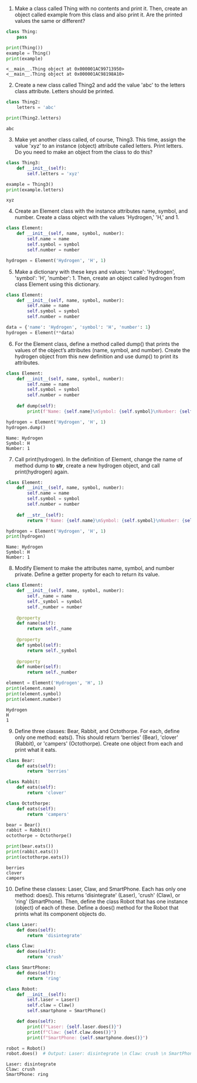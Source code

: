 1. Make a class called Thing with no contents and print it. Then, create an object called example from this class and also print it. Are the printed values the same or different?

```python
class Thing:
    pass

print(Thing())
example = Thing()
print(example)

```

    <__main__.Thing object at 0x000001AC99713950>
    <__main__.Thing object at 0x000001AC98198A10>
    
2. Create a new class called Thing2 and add the value 'abc' to the letters class attribute. Letters should be printed.

```python
class Thing2:
    letters = 'abc'

print(Thing2.letters)

```

    abc
    
3. Make yet another class called, of course, Thing3. This time, assign the value 'xyz' to an instance (object) attribute called letters. Print letters. Do you need to make an object from the class to do this?

```python
class Thing3:
    def __init__(self):
        self.letters = 'xyz'

example = Thing3()
print(example.letters)

```

    xyz
    
4. Create an Element class with the instance attributes name, symbol, and number. Create a class object with the values 'Hydrogen,' 'H,' and 1.

```python
class Element:
    def __init__(self, name, symbol, number):
        self.name = name
        self.symbol = symbol
        self.number = number

hydrogen = Element('Hydrogen', 'H', 1)

```
5. Make a dictionary with these keys and values: 'name': 'Hydrogen', 'symbol': 'H', 'number': 1. Then, create an object called hydrogen from class Element using this dictionary.

```python
class Element:
    def __init__(self, name, symbol, number):
        self.name = name
        self.symbol = symbol
        self.number = number

data = {'name': 'Hydrogen', 'symbol': 'H', 'number': 1}
hydrogen = Element(**data)

```
6. For the Element class, define a method called dump() that prints the values of the object’s attributes (name, symbol, and number). Create the hydrogen object from this new definition and use dump() to print its attributes.

```python
class Element:
    def __init__(self, name, symbol, number):
        self.name = name
        self.symbol = symbol
        self.number = number
    
    def dump(self):
        print(f'Name: {self.name}\nSymbol: {self.symbol}\nNumber: {self.number}')

hydrogen = Element('Hydrogen', 'H', 1)
hydrogen.dump()

```

    Name: Hydrogen
    Symbol: H
    Number: 1
    
7. Call print(hydrogen). In the definition of Element, change the name of method dump to __str__, create a new hydrogen object, and call print(hydrogen) again.

```python
class Element:
    def __init__(self, name, symbol, number):
        self.name = name
        self.symbol = symbol
        self.number = number
    
    def __str__(self):
        return f'Name: {self.name}\nSymbol: {self.symbol}\nNumber: {self.number}'

hydrogen = Element('Hydrogen', 'H', 1)
print(hydrogen)


```

    Name: Hydrogen
    Symbol: H
    Number: 1
    
8. Modify Element to make the attributes name, symbol, and number private. Define a getter property for each to return its value.

```python
class Element:
    def __init__(self, name, symbol, number):
        self._name = name
        self._symbol = symbol
        self._number = number
    
    @property
    def name(self):
        return self._name
    
    @property
    def symbol(self):
        return self._symbol
    
    @property
    def number(self):
        return self._number

```


```python
element = Element('Hydrogen', 'H', 1)
print(element.name)    
print(element.symbol)  
print(element.number)  

```

    Hydrogen
    H
    1
    
9. Define three classes: Bear, Rabbit, and Octothorpe. For each, define only one method: eats(). This should return 'berries' (Bear), 'clover' (Rabbit), or 'campers' (Octothorpe). Create one object from each and print what it eats.

```python
class Bear:
    def eats(self):
        return 'berries'

class Rabbit:
    def eats(self):
        return 'clover'

class Octothorpe:
    def eats(self):
        return 'campers'

bear = Bear()
rabbit = Rabbit()
octothorpe = Octothorpe()

print(bear.eats())       
print(rabbit.eats())     
print(octothorpe.eats()) 

```

    berries
    clover
    campers
    
10. Define these classes: Laser, Claw, and SmartPhone. Each has only one method: does(). This returns 'disintegrate' (Laser), 'crush' (Claw), or 'ring' (SmartPhone). Then, define the class Robot that has one instance (object) of each of these. Define a does() method for the Robot that prints what its component objects do.

```python
class Laser:
    def does(self):
        return 'disintegrate'

class Claw:
    def does(self):
        return 'crush'

class SmartPhone:
    def does(self):
        return 'ring'

class Robot:
    def __init__(self):
        self.laser = Laser()
        self.claw = Claw()
        self.smartphone = SmartPhone()

    def does(self):
        print(f"Laser: {self.laser.does()}")
        print(f"Claw: {self.claw.does()}")
        print(f"SmartPhone: {self.smartphone.does()}")

robot = Robot()
robot.does()  # Output: Laser: disintegrate \n Claw: crush \n SmartPhone: ring

```

    Laser: disintegrate
    Claw: crush
    SmartPhone: ring
    
